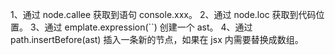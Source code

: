 1、通过 node.callee 获取到语句 console.xxx。
2、通过 node.loc 获取到代码位置。
3、通过 emplate.expression(``) 创建一个 ast。
4、通过 path.insertBefore(ast) 插入一条新的节点，如果在 jsx 内需要替换成数组。
